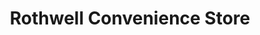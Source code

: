 ---
title: "Rothwell Convenience Store"
url: /kettering/rothwell-convenience-store/
shop: convenience
---